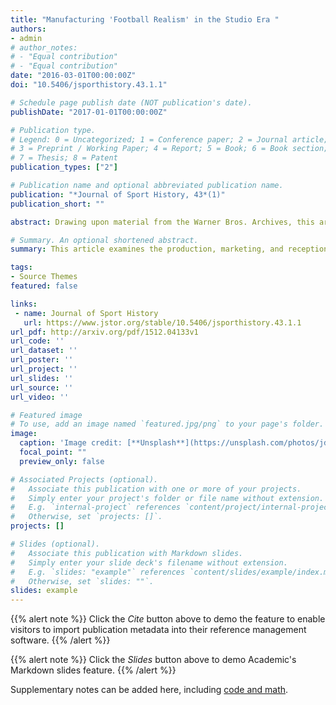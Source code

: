 ```yaml
---
title: "Manufacturing 'Football Realism' in the Studio Era "
authors:
- admin
# author_notes:
# - "Equal contribution"
# - "Equal contribution"
date: "2016-03-01T00:00:00Z"
doi: "10.5406/jsporthistory.43.1.1"

# Schedule page publish date (NOT publication's date).
publishDate: "2017-01-01T00:00:00Z"

# Publication type.
# Legend: 0 = Uncategorized; 1 = Conference paper; 2 = Journal article;
# 3 = Preprint / Working Paper; 4 = Report; 5 = Book; 6 = Book section;
# 7 = Thesis; 8 = Patent
publication_types: ["2"]

# Publication name and optional abbreviated publication name.
publication: "*Journal of Sport History, 43*(1)"
publication_short: ""

abstract: Drawing upon material from the Warner Bros. Archives, this article examines the production, marketing, and reception of football films released during the classical Hollywood era—specifically focusing on efforts by the studio to create and market 'realistic' football action. First, the paper briefly discusses the marketing and reception of two typical football movies from the period, College Coach and Over the Goal, to argue that the public expected football scenes to resemble live games and that the studio acknowledged this desire by attempting to market their football sequences as 'realistic.' Then, the paper examines two of the best-known football movies from the period, *Knute Rockne, All American* and *Jim Thorpe—All-American*, and documents how the films' producers attempted to ensure the movies met these standards for 'football realism,' whether that meant casting college football players as extras, enlisting a football-savvy crew, or using newsreel footage during gameplay sequences.

# Summary. An optional shortened abstract.
summary: This article examines the production, marketing, and reception of football films released during the classical Hollywood era – specifically focusing on efforts by the studio to create and market 'realistic' football action.

tags:
- Source Themes
featured: false

links:
 - name: Journal of Sport History
   url: https://www.jstor.org/stable/10.5406/jsporthistory.43.1.1
url_pdf: http://arxiv.org/pdf/1512.04133v1
url_code: ''
url_dataset: ''
url_poster: ''
url_project: ''
url_slides: ''
url_source: ''
url_video: ''

# Featured image
# To use, add an image named `featured.jpg/png` to your page's folder. 
image:
  caption: 'Image credit: [**Unsplash**](https://unsplash.com/photos/jdD8gXaTZsc)'
  focal_point: ""
  preview_only: false

# Associated Projects (optional).
#   Associate this publication with one or more of your projects.
#   Simply enter your project's folder or file name without extension.
#   E.g. `internal-project` references `content/project/internal-project/index.md`.
#   Otherwise, set `projects: []`.
projects: []

# Slides (optional).
#   Associate this publication with Markdown slides.
#   Simply enter your slide deck's filename without extension.
#   E.g. `slides: "example"` references `content/slides/example/index.md`.
#   Otherwise, set `slides: ""`.
slides: example
---
```


{{% alert note %}}
Click the *Cite* button above to demo the feature to enable visitors to import publication metadata into their reference management software.
{{% /alert %}}

{{% alert note %}}
Click the *Slides* button above to demo Academic's Markdown slides feature.
{{% /alert %}}

Supplementary notes can be added here, including [code and math](https://sourcethemes.com/academic/docs/writing-markdown-latex/).
